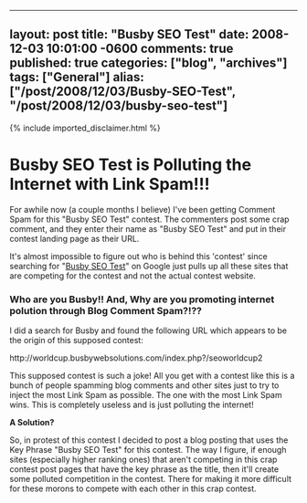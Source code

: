   ---
  layout: post
  title: "Busby SEO Test"
  date: 2008-12-03 10:01:00 -0600
  comments: true
  published: true
  categories: ["blog", "archives"]
  tags: ["General"]
  alias: ["/post/2008/12/03/Busby-SEO-Test", "/post/2008/12/03/busby-seo-test"]
  ---
<!-- more -->
{% include imported_disclaimer.html %}
<h1>Busby SEO Test is Polluting the Internet with Link Spam!!! <br />
</h1>
<p>
For awhile now (a couple months I believe) I&#39;ve been getting Comment Spam for this &quot;Busby SEO Test&quot; contest. The commenters post some crap comment, and they enter their name as &quot;Busby SEO Test&quot; and put in their contest landing page as their URL. 
</p>
<p>
It&#39;s almost impossible to figure out who is behind this &#39;contest&#39; since searching for &quot;<a href="http://www.google.com/search?q=Busby+SEO+Test">Busby SEO Test</a>&quot; on Google just pulls up all these sites that are competing for the contest and not the actual contest website.
</p>
<h3><strong>Who are you Busby!! And, Why are you promoting internet polution through Blog Comment Spam?!??</strong></h3>
<p>
I did a search for Busby and found the following URL which appears to be the origin of this supposed contest:
</p>
<p>
http://worldcup.busbywebsolutions.com/index.php?/seoworldcup2
</p>
<p>
This supposed contest is such a joke! All you get with a contest like this is a bunch of people spamming blog comments and other sites just to try to inject the most Link Spam as possible. The one with the most Link Spam wins. This is completely useless and is just polluting the internet!
</p>
<p>
<strong>A Solution?</strong> 
</p>
<p>
So, in protest of this contest I decided to post a blog posting that uses the Key Phrase &quot;Busby SEO Test&quot; for this contest. The way I figure, if enough sites (especially higher ranking ones) that aren&#39;t competing in this crap contest post pages that have the key phrase as the title, then it&#39;ll create some polluted competition in the contest. There for making it more difficult for these morons to compete with each other in this crap contest.
</p>
